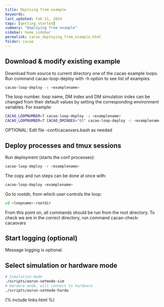 ```yaml
---
title: Deploing from example
keywords: 
last_updated: Feb 21, 2024
tags: [getting_started]
summary: "Deploying from example"
sidebar: home_sidebar
permalink: cacao_deploying_from_example.html
folder: cacao
---
```



## Download & modify existing example

Download from source to current directory one of the cacao example loops. Run command cacao-loop-deploy with -h option to see list of examples.

```bash
cacao-loop-deploy -c <examplename>
```

The loop number. loop name, DM index and DM simulation index can be changed from their default values by setting the corresponding environment variables. For example:

```bash
CACAO_LOOPNUMBER=7 cacao-loop-deploy -c <examplename>
CACAO_LOOPNUMBER=7 CACAO_DMINDEX="03" cacao-loop-deploy -c <examplename>
```

OPTIONAL: Edit file <examplename>-conf/cacaovars.bash as needed


## Deploy processes and tmux sessions

Run deployment (starts the conf processes):

```bash
cacao-loop-deploy -r <examplename>
```

The copy and run steps can be done at once with:

```bash
cacao-loop-deploy <examplename>
```

Go to rootdir, from which user controls the loop:

```bash
cd <loopname>-rootdir
```

From this point on, all commands should be run from the root directory. To check we are in the correct directory, run command cacao-check-cacaovars


## Start logging (optional)
Message logging is optional.

## Select simulation or hardware mode

```bash
# Simulation mode
./scripts/aorun-setmode-sim
# Hardare mode, will connect to hardware
./scripts/aorun-setmode-hardw
```


{% include links.html %}
